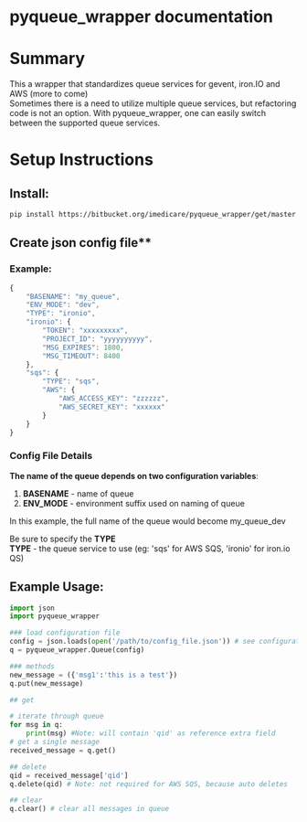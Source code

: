 # **pyqueue_wrapper documentation**

# **Summary**
This a wrapper that standardizes queue services for gevent, iron.IO and AWS (more to come)  
Sometimes there is a need to utilize multiple queue services, but refactoring code is not an option.
With pyqueue_wrapper, one can easily switch between the supported queue services.

# **Setup Instructions**
## **Install:**
```bash
pip install https://bitbucket.org/imedicare/pyqueue_wrapper/get/master.zip
```

## Create json config file**
### **Example:**
```javascript
{
    "BASENAME": "my_queue",
    "ENV_MODE": "dev",
    "TYPE": "ironio",
    "ironio": {
        "TOKEN": "xxxxxxxxx",
        "PROJECT_ID": "yyyyyyyyyy",
        "MSG_EXPIRES": 1800,
        "MSG_TIMEOUT": 8400
    },
    "sqs": {
        "TYPE": "sqs",
        "AWS": {
            "AWS_ACCESS_KEY": "zzzzzz",
            "AWS_SECRET_KEY": "xxxxxx"
        }
    }
}
```
### **Config File Details**
**The name of the queue depends on two configuration variables**:  
 1. **BASENAME** - name of queue 
 2. **ENV_MODE** - environment suffix used on naming of queue

In this example, the full name of the queue would become my_queue_dev  

Be sure to specify the **TYPE**  
**TYPE** - the queue service to use (eg: 'sqs' for AWS SQS, 'ironio' for iron.io QS)  

## **Example Usage:**
```python
import json
import pyqueue_wrapper

### load configuration file
config = json.loads(open('/path/to/config_file.json')) # see configuration example above
q = pyqueue_wrapper.Queue(config)

### methods
new_message = ({'msg1':'this is a test'})
q.put(new_message)

## get

# iterate through queue
for msg in q:
    print(msg) #Note: will contain 'qid' as reference extra field
# get a single message
received_message = q.get()

## delete
qid = received_message['qid']
q.delete(qid) # Note: not required for AWS SQS, because auto deletes

## clear
q.clear() # clear all messages in queue
```


